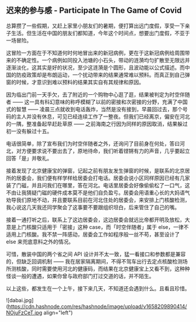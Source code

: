## 迟来的参与感 - Participate In The Game of Covid

总算攒了一些假期，又赶上家里小朋友们的暑期，便打算出远门度假，享受一下亲子生活。但生活在中国的朋友们都知道，今年这个时间点，想要出门度假，不亚于一场冒险。

这冒险一方面在于不知道何时何地冒出来的新冠病例，更在于这新冠病例给周围带来的不确定性。一个病例如同投入池塘的小石头，带动的涟漪均匀扩散至无限远并逐渐淡化，这其实是好的状况，至少这涟漪是个圆形，且波动能以公式描述。而中国的防疫政策却是布朗运动，一个扰动带来的结果通常难以预料。而真正到自己弹窗的时候，才意识到难以预料的结果其实自有其规律和原因。

因为临出门前一天手欠，去了附近的一个购物中心逛了逛，结果被判定为时空伴随者 —— 这一具有科幻意味的称呼模糊了以前的密接和次密接的分野，充满了中国式的智慧 —— 凌晨三点就收到电话轰炸，当然是没有接到，早晨回过去，那个号码的主人并没有休息，可见已经连续工作了一整夜。但我们已经离京，偏安在河北的一隅，整准备起早赶赴草原 —— 之前海南之行因为同样的原因取消，结果躲过初一没有躲过十五。

电话很简单，除了宣布我们为时空伴随者之外，还询问了目前身在何处，答曰河北，对方便要求说不要出去了，原地待命，我们听着铿锵有力的声音，几乎要起立回答「是」并敬礼。

接着发现了北京健康宝的弹窗，记起之前有朋友发生弹窗的时候，是联系的北京居所的居委会，我们便有样学样给居委会打电话。居委会说小区同样原因已经有几家装了门磁，并且问我们在哪里，答在河北。电话里居委会好像偷偷松了一口气，这不由让我猜疑门磁的硬件成本莫不是他们自负盈亏。居委会用语重心长的大妈语气劝导我们原地不动，并且要联系目前在河北住处的居委会，来安排上门核酸检测，我心说这几天我还同学聚会了这事要不要跟组织坦白，后来管住了自己的嘴。

接着一通打听之后，联系上了这边居委会，这边居委会就远比帝都开明及放松，大意是上门核酸只适用于「密接」这种 case，而「时空伴随者」属于 else，一律不适用上门核酸。我不禁一阵感动，居委会工作如程序般一丝不苟，甚至设计了 else 来兜底意料之外的情况。

可惜，散装中国的两个省之间 API 设计并不太一致，猛一看接口和参数都是兼容的，但缺乏回调机制 —— 我在居家隔离期间，不得不驾车出行去定点核酸检测场所测核酸，同时需要使用河北的健康码，而结果在北京健康宝上又看不到，这种种怪谈一般的遭遇，如果你曾与政府部门打过交道的话，并不陌生。

以上这些，都发生在一个上午，接下来几天，不知道还会遇到什么。且看且珍惜。

![dabai.jpg](https://cdn.hashnode.com/res/hashnode/image/upload/v1658209890414/NOjuFzCeT.jpg align="left")
